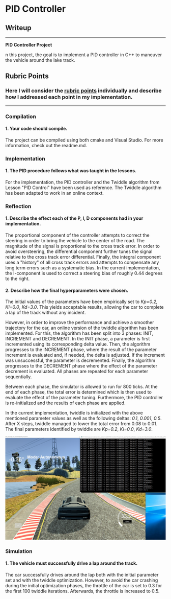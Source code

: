 # **PID Controller**  

## Writeup

---

**PID Controller Project**

n this project, the goal is to implement a PID controller in C++ to maneuver the vehicle around the lake track.

[//]: # (Image References)

[image1]: ./img/final.jpg "Final  parameter configuration after X twiddle iterations"

## Rubric Points
### Here I will consider the [rubric points](https://review.udacity.com/#!/rubrics/1971/view) individually and describe how I addressed each point in my implementation.  

---
### Compilation

#### 1. Your code should compile.

The project can be compiled using both cmake and Visual Studio. For more information, check out the readme.md.

### Implementation

#### 1. The PID procedure follows what was taught in the lessons.

For the implementation, the PID controller and the Twiddle algorithm from Lesson "PID Control" have been used as reference. The Twiddle algorithm has been adapted to work in an online context.

### Reflection

#### 1. Describe the effect each of the P, I, D components had in your implementation.

The proportional component of the controller attempts to correct the steering in order to bring the vehicle to the center of the road. The magnitude of the signal is proportional to the cross track error. In order to avoid oversteering, the differential component further tunes the signal relative to the cross track error differential. Finally, the integral component uses a "history" of all cross track errors and attempts to compensate any long term errors such as a systematic bias. In the current implementation, the I-component is used to correct a steering bias of roughly 0.44 degrees to the right.

#### 2. Describe how the final hyperparameters were chosen.

The initial values of the parameters have been empirically set to *Kp=0.2*, *Ki=0.0*, *Kd=3.0*. This yields acceptable results, allowing the car to complete a lap of the track without any incident. 

However, in order to improve the performance and achieve a smoother trajectory for the car, an online version of the twiddle algorithm has been implemented. For this, the algorithm has been split into 3 phases: INIT, INCREMENT and DECREMENT. In the INIT phase, a parameter is first incremented using its corresponding delta value. Then, the algorithm progresses to the INCREMENT phase, where the result of the parameter increment is evaluated and, if needed, the delta is adjusted. If the increment was unsuccessful, the parameter is decremented. Finally, the algorithm progresses to the DECREMENT phase where the effect of the parameter decrement is evaluated. All phases are repeated for each parameter sequentially.

Between each phase, the simulator is allowed to run for 800 ticks. At the end of each phase, the total error is determined which is then used to evaluate the effect of the parameter tuning. Furthermore, the PID controller is re-initialized and the results of each phase are applied.

In the current implementation, twiddle is initialized with the above mentioned parameter values as well as the following deltas: *0.1*, *0.001*, *0.5*. After X steps, twiddle managed to lower the total error from 0.08 to 0.01. The final parameters identified by twiddle are *Kp=0.2*, *Ki=0.0*, *Kd=3.0*.

![alt text][image1]

### Simulation

#### 1. The vehicle must successfully drive a lap around the track.

The car successfully drives around the lap both with the initial parameter set and with the twiddle optimization. However, to avoid the car crashing during the initial optimization phases, the throttle of the car is set to 0.3 for the first 100 twiddle iterations. Afterwards, the throttle is increased to 0.5.